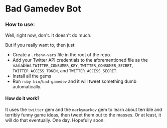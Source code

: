 Bad Gamedev Bot
===============

### How to use:
Well, right now, don't. It doesn't do much.

But if you really want to, then just:
- Create a `.rbenv-vars` file in the root of the repo.
- Add your Twitter API credentials to the aforementioned file as the variables `TWITTER_CONSUMER_KEY`, `TWITTER_CONSUMER_SECRET`, `TWITTER_ACCESS_TOKEN`, and `TWITTER_ACCESS_SECRET`.
- Install all the gems
- Run `ruby bin/bad-gamedev` and it will tweet something dumb automatically.

#### How do it work?
It uses the `twitter` gem and the `markymarkov` gem to learn about terrible and terribly funny game ideas, then tweet them out to the masses. Or at least, it will do that eventually. One day. Hopefully soon.

